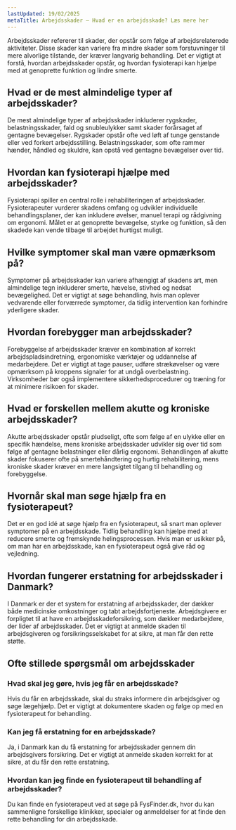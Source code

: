 ```yaml
---
lastUpdated: 19/02/2025
metaTitle: Arbejdsskader – Hvad er en arbejdsskade? Læs mere her
---
```


Arbejdsskader refererer til skader, der opstår som følge af arbejdsrelaterede aktiviteter. Disse skader kan variere fra mindre skader som forstuvninger til mere alvorlige tilstande, der kræver langvarig behandling. Det er vigtigt at forstå, hvordan arbejdsskader opstår, og hvordan fysioterapi kan hjælpe med at genoprette funktion og lindre smerte.

## Hvad er de mest almindelige typer af arbejdsskader?

De mest almindelige typer af arbejdsskader inkluderer rygskader, belastningsskader, fald og snubleulykker samt skader forårsaget af gentagne bevægelser. Rygskader opstår ofte ved løft af tunge genstande eller ved forkert arbejdsstilling. Belastningsskader, som ofte rammer hænder, håndled og skuldre, kan opstå ved gentagne bevægelser over tid.

## Hvordan kan fysioterapi hjælpe med arbejdsskader?

Fysioterapi spiller en central rolle i rehabiliteringen af arbejdsskader. Fysioterapeuter vurderer skadens omfang og udvikler individuelle behandlingsplaner, der kan inkludere øvelser, manuel terapi og rådgivning om ergonomi. Målet er at genoprette bevægelse, styrke og funktion, så den skadede kan vende tilbage til arbejdet hurtigst muligt.

## Hvilke symptomer skal man være opmærksom på?

Symptomer på arbejdsskader kan variere afhængigt af skadens art, men almindelige tegn inkluderer smerte, hævelse, stivhed og nedsat bevægelighed. Det er vigtigt at søge behandling, hvis man oplever vedvarende eller forværrede symptomer, da tidlig intervention kan forhindre yderligere skader.

## Hvordan forebygger man arbejdsskader?

Forebyggelse af arbejdsskader kræver en kombination af korrekt arbejdspladsindretning, ergonomiske værktøjer og uddannelse af medarbejdere. Det er vigtigt at tage pauser, udføre strækøvelser og være opmærksom på kroppens signaler for at undgå overbelastning. Virksomheder bør også implementere sikkerhedsprocedurer og træning for at minimere risikoen for skader.

## Hvad er forskellen mellem akutte og kroniske arbejdsskader?

Akutte arbejdsskader opstår pludseligt, ofte som følge af en ulykke eller en specifik hændelse, mens kroniske arbejdsskader udvikler sig over tid som følge af gentagne belastninger eller dårlig ergonomi. Behandlingen af akutte skader fokuserer ofte på smertehåndtering og hurtig rehabilitering, mens kroniske skader kræver en mere langsigtet tilgang til behandling og forebyggelse.

## Hvornår skal man søge hjælp fra en fysioterapeut?

Det er en god idé at søge hjælp fra en fysioterapeut, så snart man oplever symptomer på en arbejdsskade. Tidlig behandling kan hjælpe med at reducere smerte og fremskynde helingsprocessen. Hvis man er usikker på, om man har en arbejdsskade, kan en fysioterapeut også give råd og vejledning.

## Hvordan fungerer erstatning for arbejdsskader i Danmark?

I Danmark er der et system for erstatning af arbejdsskader, der dækker både medicinske omkostninger og tabt arbejdsfortjeneste. Arbejdsgivere er forpligtet til at have en arbejdsskadeforsikring, som dækker medarbejdere, der lider af arbejdsskader. Det er vigtigt at anmelde skaden til arbejdsgiveren og forsikringsselskabet for at sikre, at man får den rette støtte.

## Ofte stillede spørgsmål om arbejdsskader

### Hvad skal jeg gøre, hvis jeg får en arbejdsskade?

Hvis du får en arbejdsskade, skal du straks informere din arbejdsgiver og søge lægehjælp. Det er vigtigt at dokumentere skaden og følge op med en fysioterapeut for behandling.

### Kan jeg få erstatning for en arbejdsskade?

Ja, i Danmark kan du få erstatning for arbejdsskader gennem din arbejdsgivers forsikring. Det er vigtigt at anmelde skaden korrekt for at sikre, at du får den rette erstatning.

### Hvordan kan jeg finde en fysioterapeut til behandling af arbejdsskader?

Du kan finde en fysioterapeut ved at søge på FysFinder.dk, hvor du kan sammenligne forskellige klinikker, specialer og anmeldelser for at finde den rette behandling for din arbejdsskade.
